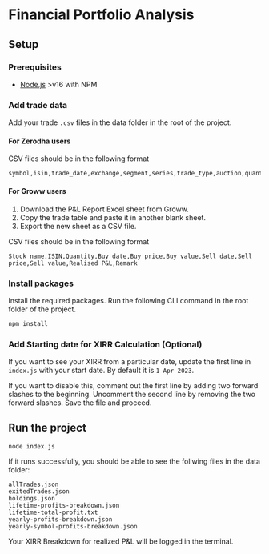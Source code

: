 # Financial Portfolio Analysis

## Setup

### Prerequisites

- [Node.js](https://nodejs.org/) >v16 with NPM

### Add trade data

Add your trade `.csv` files in the data folder in the root of the project.

#### For Zerodha users

CSV files should be in the following format

```csv
symbol,isin,trade_date,exchange,segment,series,trade_type,auction,quantity,price,trade_id,order_id,order_execution_time
```

#### For Groww users

1. Download the P&L Report Excel sheet from Groww.
2. Copy the trade table and paste it in another blank sheet.
3. Export the new sheet as a CSV file.

CSV files should be in the following format

```csv
Stock name,ISIN,Quantity,Buy date,Buy price,Buy value,Sell date,Sell price,Sell value,Realised P&L,Remark
```

### Install packages

Install the required packages. Run the following CLI command in the root folder of the project.

```sh
npm install
```

### Add Starting date for XIRR Calculation (Optional)

If you want to see your XIRR from a particular date, update the first line in `index.js` with your start date. By default it is `1 Apr 2023`.

If you want to disable this, comment out the first line by adding two forward slashes to the beginning. Uncomment the second line by removing the two forward slashes. Save the file and proceed.

## Run the project

```
node index.js
```

If it runs successfully, you should be able to see the follwing files in the data folder:

```
allTrades.json
exitedTrades.json
holdings.json
lifetime-profits-breakdown.json
lifetime-total-profit.txt
yearly-profits-breakdown.json
yearly-symbol-profits-breakdown.json
```

Your XIRR Breakdown for realized P&L will be logged in the terminal.
